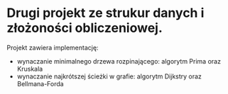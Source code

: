 # Drugi projekt ze strukur danych i złożoności obliczeniowej.

Projekt zawiera implementację:
- wynaczanie minimalnego drzewa rozpinającego: algorytm Prima oraz Kruskala
- wynaczanie najkrótszej ścieżki w grafie: algorytm Dijkstry oraz Bellmana-Forda
